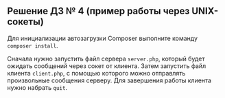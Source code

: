 ## Решение ДЗ № 4 (пример работы через UNIX-сокеты)

Для инициализации автозагрузки Composer выполните команду `composer install`.

Сначала нужно запустить файл сервера `server.php`, который будет ожидать сообщений через сокет от клиента.
Затем запустить файл клиента `client.php`, с помощью которого можно отправлять произвольные сообщения серверу.
Для завершения работы клиента нужно набрать `quit`.